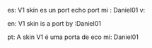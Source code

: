 es: V1 skin es un port echo port mi : Daniel01 v:


en: V1 skin is a port by :Daniel01


pt: A skin V1 é uma porta de eco mi: Daniel01
